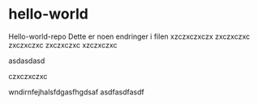 # hello-world
Hello-world-repo
Dette er noen endringer
i filen
xzczxczxczx
zxczxczxc
zxczxczxc
zxczxczxc
xzczxczxc



asdasdasd

czxczxczxc



wndirnfejhalsfdgasfhgdsaf
asdfasdfasdf
